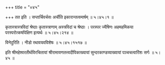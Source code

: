 +++
title = "०४५"

+++
तत इति । सप्तार्चिवर्चसः अर्चीति इकारान्तत्वमार्षम्  ॥  ५।४५।१  ॥   

  

कृतास्त्रास्त्रविदां श्रेष्ठाः कृतास्त्राणाम् अस्त्रविदां च श्रेष्ठाः । परस्पर ज्यैषिणः अहमहमिकया परस्परोत्कर्षापेक्षिण इत्यर्थः  ॥  ५।४५।२१४  ॥   

  

विनेदुरिति । नीडो रथावयवविशेषः  ॥  ५।४५।१५१७  ॥   

  

इति श्रीमहेश्वरतीर्थविरचितायां श्रीरामायणतत्त्वदीपिकाख्यायां सुन्दरकाण्डव्याख्यायां पञ्चचत्वारिंशः सर्गः  ॥  ५।४५  ॥   

  

